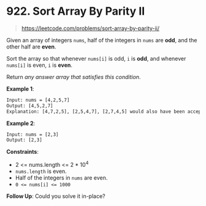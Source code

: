 # 922. Sort Array By Parity II

> <https://leetcode.com/problems/sort-array-by-parity-ii/>

Given an array of integers `nums`, half of the integers in `nums` are **odd**,
and the other half are **even**.

Sort the array so that whenever `nums[i]` is odd, `i` is **odd**, and whenever
`nums[i]` is even, `i` is **even**.

Return *any answer array that satisfies this condition*.

**Example 1**:

```txt
Input: nums = [4,2,5,7]
Output: [4,5,2,7]
Explanation: [4,7,2,5], [2,5,4,7], [2,7,4,5] would also have been accepted.
```

**Example 2**:

```txt
Input: nums = [2,3]
Output: [2,3]
```

**Constraints**:

- 2 <= nums.length <= 2 * $10^4$
- `nums.length` is even.
- Half of the integers in `nums` are even.
- `0 <= nums[i] <= 1000`

**Follow Up**: Could you solve it in-place?

